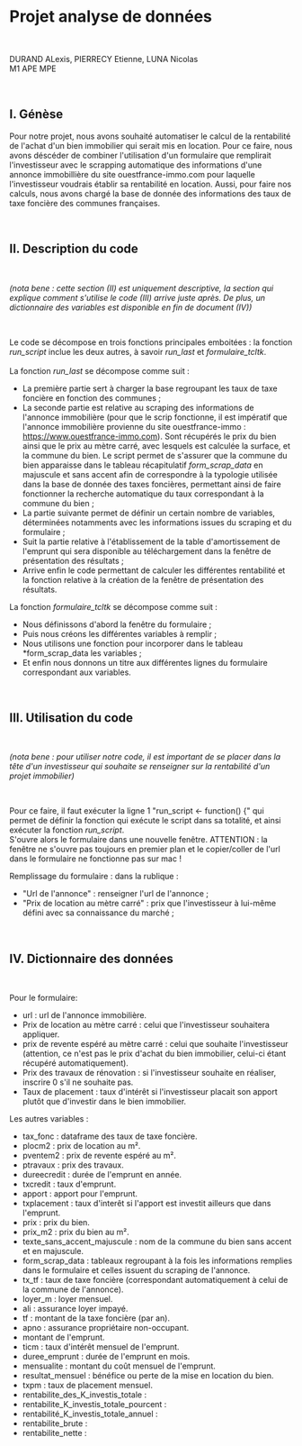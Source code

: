 # Projet analyse de données

<br>

DURAND ALexis, PIERRECY Etienne, LUNA Nicolas  
M1 APE MPE

<br>

## I. Génèse


Pour notre projet, nous avons souhaité automatiser le calcul de la rentabilité de l'achat d'un bien immobilier qui serait mis en location.
Pour ce faire, nous avons déscéder de combiner l'utilisation d'un formulaire que remplirait l'investisseur avec le scrapping automatique des informations d'une annonce immobillière du site ouestfrance-immo.com pour laquelle l'investisseur voudrais établir sa rentabilité en location.
Aussi, pour faire nos calculs, nous avons chargé la base de donnée des informations des taux de taxe foncière des communes françaises.

<br>

## II. Description du code

<br>

*(nota bene : cette section (II) est uniquement descriptive, la section qui explique comment s'utilise le code (III) arrive juste après. De plus, un dictionnaire des variables est disponible en fin de document (IV))*

<br>

Le code se décompose en trois fonctions principales emboitées : la fonction *run_script* inclue les deux autres, à savoir *run_last* et *formulaire_tcltk*.  
<br>
La fonction *run_last* se décompose comme suit :
* La première partie sert à charger la base regroupant les taux de taxe foncière en fonction des communes ;
* La seconde partie est relative au scraping des informations de l'annonce immobilière (pour que le scrip fonctionne, il est impératif que l'annonce immobilière provienne du site ouestfrance-immo : https://www.ouestfrance-immo.com). Sont récupérés le prix du bien ainsi que le prix au mètre carré, avec lesquels est calculée la surface, et la commune du bien. Le script permet de s'assurer que la commune du bien apparaisse dans le tableau récapitulatif *form_scrap_data* en majuscule et sans accent afin de correspondre à la typologie utilisée dans la base de donnée des taxes foncières, permettant ainsi de faire fonctionner la recherche automatique du taux correspondant à la commune du bien ;
* La partie suivante permet de définir un certain nombre de variables, déterminées notamments avec les informations issues du scraping et du formulaire ;
* Suit la partie relative à l'établissement de la table d'amortissement de l'emprunt qui sera disponible au téléchargement dans la fenêtre de présentation des résultats ;
* Arrive enfin le code permettant de calculer les différentes rentabilité et la fonction relative à la création de la fenêtre de présentation des résultats.

La fonction *formulaire_tcltk* se décompose comme suit :
* Nous définissons d'abord la fenêtre du formulaire ;
* Puis nous créons les différentes variables à remplir ;
* Nous utilisons une fonction pour incorporer dans le tableau *form_scrap_data les variables ;
* Et enfin nous donnons un titre aux différentes lignes du formulaire correspondant aux variables.

<br>

## III. Utilisation du code

<br>

*(nota bene : pour utiliser notre code, il est important de se placer dans la tête d'un investisseur qui souhaite se renseigner sur la rentabilité d'un projet immobilier)*

<br>

Pour ce faire, il faut exécuter la ligne 1 "run_script <- function() {" qui permet de définir la fonction qui exécute le script dans sa totalité, et ainsi exécuter la fonction *run_script*.  
S'ouvre alors le formulaire dans une nouvelle fenêtre. ATTENTION : la fenêtre ne s'ouvre pas toujours en premier plan et le copier/coller de l'url dans le formulaire ne fonctionne pas sur mac ! 

Remplissage du formulaire : dans la rublique : 
* "Url de l'annonce" : renseigner l'url de l'annonce ;  
* "Prix de location au mètre carré" : prix que l'investisseur à lui-même défini avec sa connaissance du marché ;

<br>

## IV. Dictionnaire des données

<br>

Pour le formulaire:
* url : url de l'annonce immobilière.
* Prix de location au mètre carré : celui que l'investisseur souhaitera appliquer.
* prix de revente espéré au mètre carré : celui que souhaite l'investisseur (attention, ce n'est pas le prix d'achat du bien immobilier, celui-ci étant récupéré automatiquement).
* Prix des travaux de rénovation : si l'investisseur souhaite en réaliser, inscrire 0 s'il ne souhaite pas.
* Taux de placement : taux d'intérêt si l'investisseur placait son apport plutôt que d'investir dans le bien immobilier.


Les autres variables :
* tax_fonc : dataframe des taux de taxe foncière.
* plocm2 : prix de location au m².
* pventem2 : prix de revente espéré au m².
* ptravaux : prix des travaux.
* dureecredit : durée de l'emprunt en année.
* txcredit : taux d'emprunt.
* apport : apport pour l'emprunt.
* txplacement : taux d'interêt si l'apport est investit ailleurs que dans l'emprunt.
* prix : prix du bien.
* prix_m2 : prix du bien au m².
* texte_sans_accent_majuscule : nom de la commune du bien sans accent et en majuscule.
* form_scrap_data : tableaux regroupant à la fois les informations remplies dans le formulaire et celles issuent du scraping de l'annonce.
* tx_tf : taux de taxe foncière (correspondant automatiquement à celui de la commune de l'annonce).
* loyer_m : loyer mensuel.
* ali : assurance loyer impayé.
* tf : montant de la taxe foncière (par an).
* apno : assurance propriétaire non-occupant.
* montant de l'emprunt.
* ticm : taux d'intérêt mensuel de l'emprunt.
* duree_emprunt : durée de l'emprunt en mois.
* mensualite : montant du coût mensuel de l'emprunt.
* resultat_mensuel : bénéfice ou perte de la mise en location du bien.
* txpm : taux de placement mensuel.
* rentabilite_des_K_investis_totale :
* rentabilite_K_investis_totale_pourcent :
* rentabilité_K_investis_totale_annuel :
* rentabilite_brute :
* rentabilite_nette :















